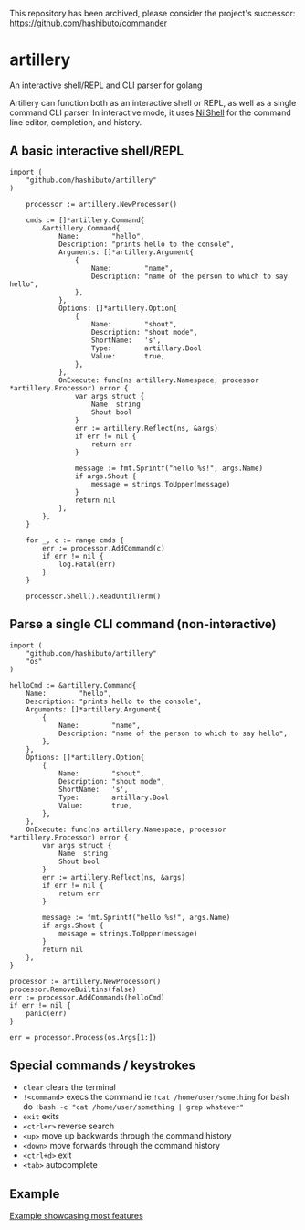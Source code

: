 This repository has been archived, please consider the project's successor: https://github.com/hashibuto/commander

# artillery
An interactive shell/REPL and CLI parser for golang

Artillery can function both as an interactive shell or REPL, as well as a single command CLI parser.  In interactive mode, it uses [NilShell](https://github.com/hashibuto/nilshell) for the command line editor, completion, and history.

## A basic interactive shell/REPL

```
import (
    "github.com/hashibuto/artillery"
)

	processor := artillery.NewProcessor()

	cmds := []*artillery.Command{
		&artillery.Command{
            Name:        "hello",
            Description: "prints hello to the console",
            Arguments: []*artillery.Argument{
                {
                    Name:        "name",
                    Description: "name of the person to which to say hello",
                },
            },
            Options: []*artillery.Option{
                {
                    Name:        "shout",
                    Description: "shout mode",
                    ShortName:   's',
                    Type:        artillary.Bool
                    Value:       true,
                },
            },
            OnExecute: func(ns artillery.Namespace, processor *artillery.Processor) error {
                var args struct {
                    Name  string
                    Shout bool
                }
                err := artillery.Reflect(ns, &args)
                if err != nil {
                    return err
                }

                message := fmt.Sprintf("hello %s!", args.Name)
                if args.Shout {
                    message = strings.ToUpper(message)
                }
                return nil
            },
        },
	}

	for _, c := range cmds {
		err := processor.AddCommand(c)
		if err != nil {
			log.Fatal(err)
		}
	}

	processor.Shell().ReadUntilTerm()
```

## Parse a single CLI command (non-interactive)

```
import (
    "github.com/hashibuto/artillery"
    "os"
)

helloCmd := &artillery.Command{
    Name:        "hello",
    Description: "prints hello to the console",
    Arguments: []*artillery.Argument{
        {
            Name:        "name",
            Description: "name of the person to which to say hello",
        },
    },
    Options: []*artillery.Option{
        {
            Name:        "shout",
            Description: "shout mode",
            ShortName:   's',
            Type:        artillary.Bool
            Value:       true,
        },
    },
    OnExecute: func(ns artillery.Namespace, processor *artillery.Processor) error {
        var args struct {
            Name  string
            Shout bool
        }
        err := artillery.Reflect(ns, &args)
        if err != nil {
            return err
        }

        message := fmt.Sprintf("hello %s!", args.Name)
        if args.Shout {
            message = strings.ToUpper(message)
        }
        return nil
    },
}

processor := artillery.NewProcessor()
processor.RemoveBuiltins(false)
err := processor.AddCommands(helloCmd)
if err != nil {
    panic(err)
}

err = processor.Process(os.Args[1:])
```

## Special commands / keystrokes
- `clear` clears the terminal
- `!<command>` execs the command ie `!cat /home/user/something` for bash do `!bash -c "cat /home/user/something | grep whatever"`
- `exit` exits
- `<ctrl+r>` reverse search
- `<up>` move up backwards through the command history
- `<down>` move forwards through the command history
- `<ctrl+d>` exit
- `<tab>` autocomplete

## Example
[Example showcasing most features](https://github.com/hashibuto/artillery/blob/master/example/main.go)
